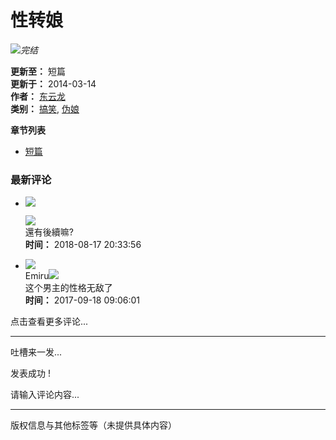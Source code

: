 # 性转娘

![](//cf.mhgui.com/cpic/m/12478.jpg)_完结_

**更新至：** 短篇  
**更新于：** 2014-03-14  
**作者：** [东云龙](http://your.source.link/author/3618/ "东云龙")  
**类别：** [搞笑](http://your.source.link/list/gaoxiao/ "搞笑"), [伪娘](http://your.source.link/list/weiniang/ "伪娘")  

**章节列表**  
- [短篇](http://your.source.link/comic/12478/125167.html)

### 最新评论
- ![](https://cf.mhgui.com/images/default.png)
    
    ![](https://cf.mhgui.com/images/mobile/sex_1.png)  
    還有後續嘛?  
    **时间：** 2018-08-17 20:33:56  

- ![](http://sucimg.itc.cn/avatarimg/545497573_1481113552402_c55)  
    Emiru![](https://cf.mhgui.com/images/mobile/sex_1.png)  
    这个男主的性格无敌了  
    **时间：** 2017-09-18 09:06:01  

点击查看更多评论...  

---

吐槽来一发...

发表成功 !

请输入评论内容...

--- 

版权信息与其他标签等（未提供具体内容）